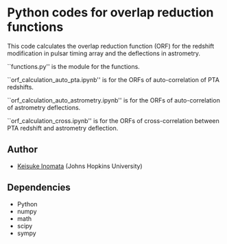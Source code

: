 # Python codes for overlap reduction functions

This code calculates the overlap reduction function (ORF) for the redshift modification in pulsar timing array and the deflections in astrometry.

``functions.py'' is the module for the functions.

``orf_calculation_auto_pta.ipynb'' is for the ORFs of auto-correlation of PTA redshifts. 

``orf_calculation_auto_astrometry.ipynb'' is for the ORFs of auto-correlation of astrometry deflections. 

``orf_calculation_cross.ipynb'' is for the ORFs of cross-correlation between PTA redshift and astrometry deflection. 

## Author
- [Keisuke Inomata](mailto:kinomat1@jhu.edu) (Johns Hopkins University)

## Dependencies
- Python
- numpy
- math
- scipy
- sympy
